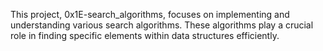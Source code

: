 This project, 0x1E-search_algorithms, focuses on implementing and understanding various search algorithms. These algorithms play a crucial role in finding specific elements within data structures efficiently.
